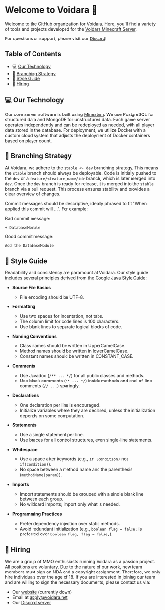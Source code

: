 
# Welcome to Voidara 👋

Welcome to the GitHub organization for Voidara. Here, you'll find a variety of tools and projects developed for the [Voidara Minecraft Server](https://voidara.net).

For questions or support, please visit our [Discord](https://discord.voidara.net)!

## Table of Contents

- 💻 [Our Technology](#-our-technology)
- 🦅 [Branching Strategy](#-branching-strategy)
- 📖 [Style Guide](#-style-guide)
- 💼 [Hiring](#-hiring)

## 💻 Our Technology

Our core server software is built using [Minestom](https://minestom.net/). We use PostgreSQL for structured data and MongoDB for unstructured data. Each game server operates independently and can be redeployed as needed, with all player data stored in the database. For deployment, we utilize Docker with a custom cloud system that adjusts the deployment of Docker containers based on player count.

## 🦅 Branching Strategy

At Voidara, we adhere to the `stable <- dev` branching strategy. This means the `stable` branch should always be deployable. Code is initially pushed to the `dev` or a `feature/<feature_name/id>` branch, which is later merged into `dev`. Once the `dev` branch is ready for release, it is merged into the `stable` branch via a pull request. This process ensures stability and provides a clear overview of changes.

Commit messages should be descriptive, ideally phrased to fit "When applied this commit will ...". For example:

Bad commit message:
```
+ DatabaseModule
```
Good commit message:
```
Add the DatabaseModule
```

## 📖 Style Guide

Readability and consistency are paramount at Voidara. Our style guide includes several principles derived from the [Google Java Style Guide](https://google.github.io/styleguide/javaguide.html):

- **Source File Basics**
  - File encoding should be UTF-8.

- **Formatting**
  - Use two spaces for indentation, not tabs.
  - The column limit for code lines is 100 characters.
  - Use blank lines to separate logical blocks of code.

- **Naming Conventions**
  - Class names should be written in UpperCamelCase.
  - Method names should be written in lowerCamelCase.
  - Constant names should be written in CONSTANT_CASE.

- **Comments**
  - Use Javadoc (`/** ... */`) for all public classes and methods.
  - Use block comments (`/* ... */`) inside methods and end-of-line comments (`// ...`) sparingly.

- **Declarations**
  - One declaration per line is encouraged.
  - Initialize variables where they are declared, unless the initialization depends on some computation.

- **Statements**
  - Use a single statement per line.
  - Use braces for all control structures, even single-line statements.

- **Whitespace**
  - Use a space after keywords (e.g., `if (condition)` not `if(condition)`).
  - No space between a method name and the parenthesis (`methodName(param)`).

- **Imports**
  - Import statements should be grouped with a single blank line between each group.
  - No wildcard imports; import only what is needed.

- **Programming Practices**
  - Prefer dependency injection over static methods.
  - Avoid redundant initialization (e.g., `boolean flag = false;` is preferred over `boolean flag; flag = false;`).

## 💼 Hiring

We are a group of MMO enthusiasts running Voidara as a passion project. All positions are voluntary. Due to the nature of our work, new team members must sign an NDA and a copyright assignment. Therefore, we only hire individuals over the age of 18. If you are interested in joining our team and are willing to sign the necessary documents, please contact us via:

- Our [website](https://www.voidara.net) (currently down)
- Email at apply@voidara.net
- Our [Discord server](https://discord.voidara.net)
